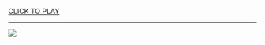 
<a href="https://premium76.site?title=boba_game_unblocked&ref=13M">CLICK TO PLAY</a></h3>
<hr>

<a href="https://premium76.site?title=boba_game_unblocked&ref=13M"><img src="https://clearcache.store/games.png"></a>


